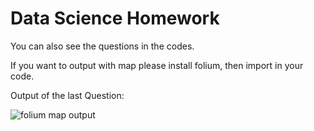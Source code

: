 # Data Science Homework

You can also see the questions in the codes.

If you want to output with map please install folium, then import in your code.

Output of the last Question:


![folium map output](https://user-images.githubusercontent.com/94453796/165313884-5311835b-91cb-47c0-b7a8-8e01b2543d87.PNG)
